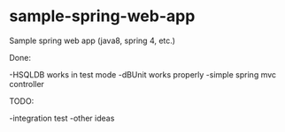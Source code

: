 # sample-spring-web-app
Sample spring web app (java8, spring 4, etc.)

Done:

-HSQLDB works in test mode
-dBUnit works properly
-simple spring mvc controller 

TODO:

-integration test
-other ideas
